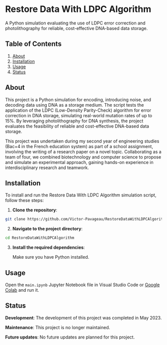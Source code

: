 # Restore Data With LDPC Algorithm

A Python simulation evaluating the use of LDPC error correction and photolithography for reliable, cost-effective DNA-based data storage.

## Table of Contents

1. [About](#about)
2. [Installation](#installation)
3. [Usage](#usage)
4. [Status](#status)

## About

This project is a Python simulation for encoding, introducing noise, and decoding data using DNA as a storage medium. The script tests the application of the LDPC (Low-Density Parity-Check) algorithm for error correction in DNA storage, simulating real-world mutation rates of up to 15%. By leveraging photolithography for DNA synthesis, the project evaluates the feasibility of reliable and cost-effective DNA-based data storage.

This project was undertaken during my second year of engineering studies (Bac+4 in the French education system) as part of a school assignment, involving the writing of a research paper on a novel topic. Collaborating as a team of four, we combined biotechnology and computer science to propose and simulate an experimental approach, gaining hands-on experience in interdisciplinary research and teamwork.

## Installation

To install and run the Restore Data With LDPC Algorithm simulation script, follow these steps:

1. **Clone the repository**:

```bash
git clone https://github.com/Victor-Pavageau/RestoreDataWithLDPCAlgorithm.git
```

2. **Navigate to the project directory**:

```bash
cd RestoreDataWithLDPCAlgorithm
```

3. **Install the required dependencies**:

   Make sure you have Python installed.

## Usage

Open the `main.ipynb` Jupyter Notebook file in Visual Studio Code or [Google Colab](https://colab.google/) and run it.

## Status

**Development**: The development of this project was completed in May 2023.

**Maintenance**: This project is no longer maintained.

**Future updates**: No future updates are planned for this project.
